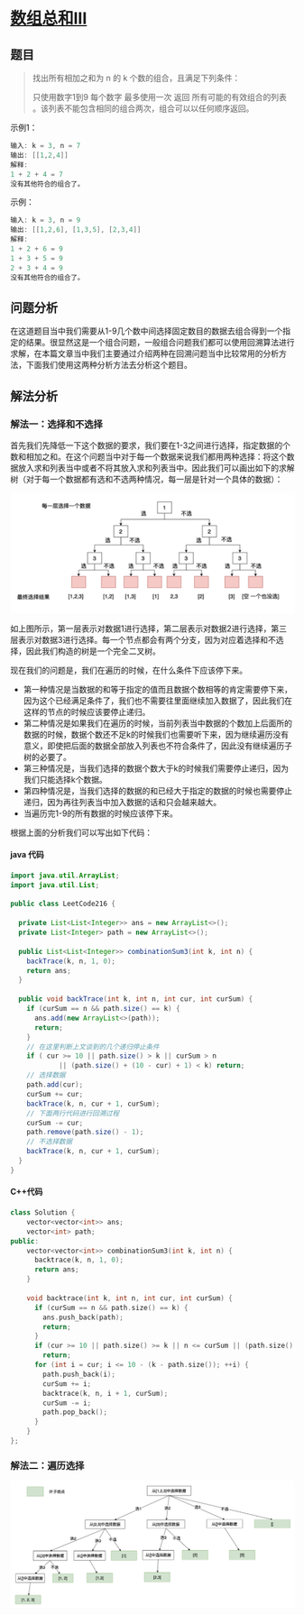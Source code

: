 # [数组总和III](https://leetcode.cn/problems/combination-sum-iii/)

## 题目

>找出所有相加之和为 n 的 k 个数的组合，且满足下列条件：
>
>只使用数字1到9
>每个数字 最多使用一次 
>返回 所有可能的有效组合的列表 。该列表不能包含相同的组合两次，组合可以以任何顺序返回。

示例1：

```java
输入: k = 3, n = 7
输出: [[1,2,4]]
解释:
1 + 2 + 4 = 7
没有其他符合的组合了。
```

示例：

```java
输入: k = 3, n = 9
输出: [[1,2,6], [1,3,5], [2,3,4]]
解释:
1 + 2 + 6 = 9
1 + 3 + 5 = 9
2 + 3 + 4 = 9
没有其他符合的组合了。
```

## 问题分析

在这道题目当中我们需要从1-9几个数中间选择固定数目的数据去组合得到一个指定的结果。很显然这是一个组合问题，一般组合问题我们都可以使用回溯算法进行求解，在本篇文章当中我们主要通过介绍两种在回溯问题当中比较常用的分析方法，下面我们使用这两种分析方法去分析这个题目。

## 解法分析

### 解法一：选择和不选择

首先我们先降低一下这个数据的要求，我们要在1-3之间进行选择，指定数据的个数和相加之和。在这个问题当中对于每一个数据来说我们都用两种选择：将这个数据放入求和列表当中或者不将其放入求和列表当中。因此我们可以画出如下的求解树（对于每一个数据都有选和不选两种情况，每一层是针对一个具体的数据）：

![21](../../images/backtrace/21.png)

如上图所示，第一层表示对数据1进行选择，第二层表示对数据2进行选择，第三层表示对数据3进行选择。每一个节点都会有两个分支，因为对应着选择和不选择，因此我们构造的树是一个完全二叉树。

现在我们的问题是，我们在遍历的时候，在什么条件下应该停下来。

- 第一种情况是当数据的和等于指定的值而且数据个数相等的肯定需要停下来，因为这个已经满足条件了，我们也不需要往里面继续加入数据了，因此我们在这样的节点的时候应该要停止递归。
- 第二种情况是如果我们在遍历的时候，当前列表当中数据的个数加上后面所的数据的时候，数据个数还不足k的时候我们也需要听下来，因为继续遍历没有意义，即使把后面的数据全部放入列表也不符合条件了，因此没有继续遍历子树的必要了。
- 第三种情况是，当我们选择的数据个数大于k的时候我们需要停止递归，因为我们只能选择k个数据。
- 第四种情况是，当我们选择的数据的和已经大于指定的数据的时候也需要停止递归，因为再往列表当中加入数据的话和只会越来越大。
- 当遍历完1-9的所有数据的时候应该停下来。

根据上面的分析我们可以写出如下代码：

#### java 代码

```java
import java.util.ArrayList;
import java.util.List;

public class LeetCode216 {

  private List<List<Integer>> ans = new ArrayList<>();
  private List<Integer> path = new ArrayList<>();

  public List<List<Integer>> combinationSum3(int k, int n) {
    backTrace(k, n, 1, 0);
    return ans;
  }

  public void backTrace(int k, int n, int cur, int curSum) {
    if (curSum == n && path.size() == k) {
      ans.add(new ArrayList<>(path));
      return;
    }
    // 在这里判断上文谈到的几个递归停止条件
    if ( cur >= 10 || path.size() > k || curSum > n
            || (path.size() + (10 - cur) + 1) < k) return;
    // 选择数据
    path.add(cur);
    curSum += cur;
    backTrace(k, n, cur + 1, curSum);
    // 下面两行代码进行回溯过程
    curSum -= cur;
    path.remove(path.size() - 1);
    // 不选择数据
    backTrace(k, n, cur + 1, curSum);
  }
}

```

#### C++代码

```c++
class Solution {
    vector<vector<int>> ans;
    vector<int> path;
public:
    vector<vector<int>> combinationSum3(int k, int n) {
      backtrace(k, n, 1, 0);
      return ans;
    }

    void backtrace(int k, int n, int cur, int curSum) {
      if (curSum == n && path.size() == k) {
        ans.push_back(path);
        return;
      }
      if (cur >= 10 || path.size() >= k || n <= curSum || (path.size() + (10 - cur) + 1) < k)
        return;
      for (int i = cur; i <= 10 - (k - path.size()); ++i) {
        path.push_back(i);
        curSum += i;
        backtrace(k, n, i + 1, curSum);
        curSum -= i;
        path.pop_back();
      }
    }
};
```



### 解法二：遍历选择

![21](../../images/backtrace/22.png)